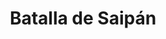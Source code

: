 ﻿---
title: "Batalla de Saipán"
permalink: periodes_994.html
layout: periode
dataInici: 1944-06-15
dataFi: 1944-07-09
sidebar: periodes
pares:
  - id: 356
    title: "Guerra del Pacífico"
    dataInici: "(1941-12-07)"
    dataFi: "(1945-08-14)"

fills:
jocsPrincipals:
  - title: "Saipan & Tinian: Island War Series, Volume I"
    bggId: 29380
    dataInici: 
    dataFi: 

  - title: "Saipan"
    bggId: 8743
    dataInici: 
    dataFi: 

  - title: "Saipan"
    bggId: 11115
    dataInici: 
    dataFi: 

jocsEscenaris:
jocsEpoca:
jocsEpocaEscenaris:
---
